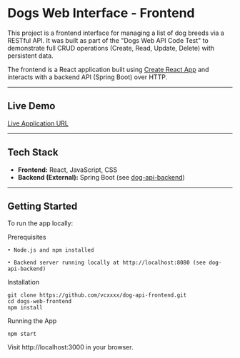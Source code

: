 # Dogs Web Interface - Frontend

This project is a frontend interface for managing a list of dog breeds via a RESTful API. It was built as part of the "Dogs Web API Code Test" to demonstrate full CRUD operations (Create, Read, Update, Delete) with persistent data.

The frontend is a React application built using [Create React App](https://github.com/facebook/create-react-app) and interacts with a backend API (Spring Boot) over HTTP.

---

## Live Demo

[Live Application URL](https://dog-api-frontend.vercel.app)

---

## Tech Stack

- **Frontend:** React, JavaScript, CSS
- **Backend (External):** Spring Boot (see [dog-api-backend](https://github.com/vcxxxx/dog-api-backend))
---

## Getting Started

To run the app locally:

Prerequisites

	• Node.js and npm installed
 
	• Backend server running locally at http://localhost:8080 (see dog-api-backend)

 Installation

 ```
git clone https://github.com/vcxxxx/dog-api-frontend.git
cd dogs-web-frontend
npm install
```

 Running the App
 ```
npm start
```
Visit http://localhost:3000 in your browser.


